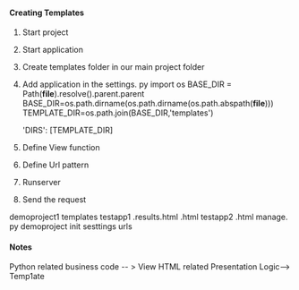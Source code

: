 #### Creating Templates 

1. Start project
2. Start application
3. Create templates folder in our main project folder
4. Add application in the settings. py
    import os
    BASE_DIR = Path(__file__).resolve().parent.parent
    BASE_DIR=os.path.dirname(os.path.dirname(os.path.abspath(__file__)))
    TEMPLATE_DIR=os.path.join(BASE_DIR,'templates')

    'DIRS': [TEMPLATE_DIR]

5. Define View function
6. Define Url pattern
7. Runserver
8. Send the request





demoproject1
    templates
        testapp1
            .results.html
            .html
        testapp2
            .html
    manage. py
    demoproject
        init
        sesttings
        urls


#### Notes

Python related business code -- > View
HTML related Presentation Logic--> Temp1ate


























